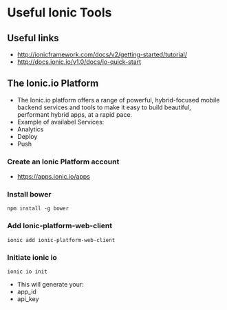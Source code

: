 # Useful Ionic Tools

## Useful links

* http://ionicframework.com/docs/v2/getting-started/tutorial/
* http://docs.ionic.io/v1.0/docs/io-quick-start

## The Ionic.io Platform

* The Ionic.io platform offers a range of powerful, hybrid-focused mobile backend services and tools to make it easy to build beautiful, performant hybrid apps, at a rapid pace.
* Example of availabel Services:
 * Analytics
 * Deploy
 * Push


### Create an Ionic Platform account 
* https://apps.ionic.io/apps

### Install bower

```
npm install -g bower
```
### Add Ionic-platform-web-client
```
ionic add ionic-platform-web-client
```
### Initiate ionic io
```
ionic io init
``` 
* This will generate your:
 * app_id
 * api_key


